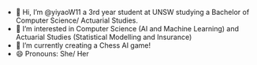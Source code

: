 - 👋 Hi, I’m @yiyaoW11 a 3rd year student at UNSW studying a Bachelor of Computer Science/ Actuarial Studies. 
- 👀 I’m interested in Computer Science (AI and Machine Learning) and Actuarial Studies (Statistical Modelling and Insurance)
- 🌱 I’m currently creating a Chess AI game!
- 😄 Pronouns: She/ Her

<!---
yiyaoW11/yiyaoW11 is a ✨ special ✨ repository because its `README.md` (this file) appears on your GitHub profile.
You can click the Preview link to take a look at your changes.
--->
